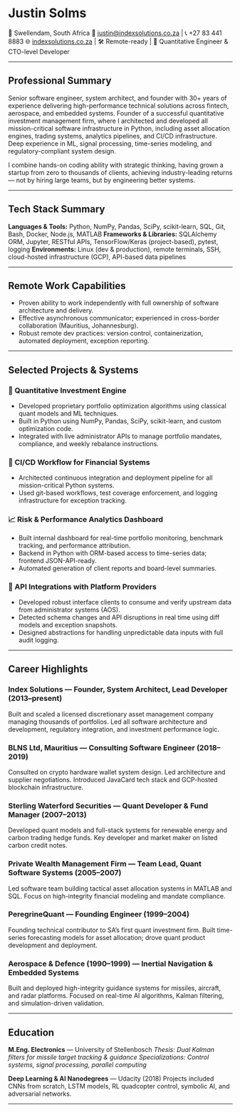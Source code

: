 Justin Solms
============

📍 Swellendam, South Africa
📧 justin@indexsolutions.co.za | 📞 +27 83 441 8883
🌐 [indexsolutions.co.za](https://www.indexsolutions.co.za) | 🛠️ Remote-ready | 🧠 Quantitative Engineer & CTO-level Developer

---

## Professional Summary

Senior software engineer, system architect, and founder with 30+ years of experience delivering high-performance technical solutions across fintech, aerospace, and embedded systems. Founder of a successful quantitative investment management firm, where I architected and developed all mission-critical software infrastructure in Python, including asset allocation engines, trading systems, analytics pipelines, and CI/CD infrastructure. Deep experience in ML, signal processing, time-series modeling, and regulatory-compliant system design.

I combine hands-on coding ability with strategic thinking, having grown a startup from zero to thousands of clients, achieving industry-leading returns — not by hiring large teams, but by engineering better systems.

---

## Tech Stack Summary

**Languages & Tools:** Python, NumPy, Pandas, SciPy, scikit-learn, SQL, Git, Bash, Docker, Node.js, MATLAB
**Frameworks & Libraries:** SQLAlchemy ORM, Jupyter, RESTful APIs, TensorFlow/Keras (project-based), pytest, logging
**Environments:** Linux (dev & production), remote terminals, SSH, cloud-hosted infrastructure (GCP), API-based data pipelines

---

## Remote Work Capabilities

- Proven ability to work independently with full ownership of software architecture and delivery.
- Effective asynchronous communicator; experienced in cross-border collaboration (Mauritius, Johannesburg).
- Robust remote dev practices: version control, containerization, automated deployment, exception reporting.

---

## Selected Projects & Systems

### 🧠 Quantitative Investment Engine
- Developed proprietary portfolio optimization algorithms using classical quant models and ML techniques.
- Built in Python using NumPy, Pandas, SciPy, scikit-learn, and custom optimization code.
- Integrated with live administrator APIs to manage portfolio mandates, compliance, and weekly rebalance instructions.

### 🔁 CI/CD Workflow for Financial Systems
- Architected continuous integration and deployment pipeline for all mission-critical Python systems.
- Used git-based workflows, test coverage enforcement, and logging infrastructure for exception tracking.

### 📈 Risk & Performance Analytics Dashboard
- Built internal dashboard for real-time portfolio monitoring, benchmark tracking, and performance attribution.
- Backend in Python with ORM-based access to time-series data; frontend JSON-API-ready.
- Automated generation of client reports and board-level summaries.

### 🔗 API Integrations with Platform Providers
- Developed robust interface clients to consume and verify upstream data from administrator systems (AOS).
- Detected schema changes and API disruptions in real time using diff models and exception snapshots.
- Designed abstractions for handling unpredictable data inputs with full audit logging.

---

## Career Highlights

### Index Solutions — Founder, System Architect, Lead Developer (2013–present)
Built and scaled a licensed discretionary asset management company managing thousands of portfolios. Led all software architecture and development, regulatory integration, and investment performance logic.

### BLNS Ltd, Mauritius — Consulting Software Engineer (2018–2019)
Consulted on crypto hardware wallet system design. Led architecture and supplier negotiations. Introduced JavaCard tech stack and GCP-hosted blockchain infrastructure.

### Sterling Waterford Securities — Quant Developer & Fund Manager (2007–2013)
Developed quant models and full-stack systems for renewable energy and carbon trading hedge funds. Key developer and market maker on listed carbon credit notes.

### Private Wealth Management Firm — Team Lead, Quant Software Systems (2005–2007)
Led software team building tactical asset allocation systems in MATLAB and SQL. Focus on high-integrity financial modeling and mandate compliance.

### PeregrineQuant — Founding Engineer (1999–2004)
Founding technical contributor to SA’s first quant investment firm. Built time-series forecasting models for asset allocation; drove quant product development and deployment.

### Aerospace & Defence (1990–1999) — Inertial Navigation & Embedded Systems
Built and deployed high-integrity guidance systems for missiles, aircraft, and radar platforms. Focused on real-time AI algorithms, Kalman filtering, and simulation-driven validation.

---

## Education

**M.Eng. Electronics** — University of Stellenbosch
*Thesis: Dual Kalman filters for missile target tracking & guidance*
*Specializations: Control systems, signal processing, parallel computing*

**Deep Learning & AI Nanodegrees** — Udacity (2018)
Projects included CNNs from scratch, LSTM models, RL quadcopter control, symbolic AI, and adversarial networks.

---
